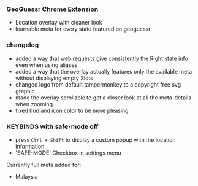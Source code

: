 ### GeoGuessr Chrome Extension ###
- Location overlay with cleaner look
- learnable meta for every state featured on geoguessr


### changelog ###
- added a way that web requests give consistently the Right state info even when using aliases
- added a way that the overlay actually features only the available meta without displaying empty Slots
- changed logo from default tampermonkey to a copyright free svg graphic
- made the overlay scrollable to get a closer look at all the meta-details when zooming
- fixed hud and icon color to be more pleasing


### KEYBINDS with safe-mode off ###
- press `Ctrl + Shift` to display a custom popup with the location information.
- 'SAFE-MODE' Checkbox in settings menu


Currently full meta added for:
- Malaysia

